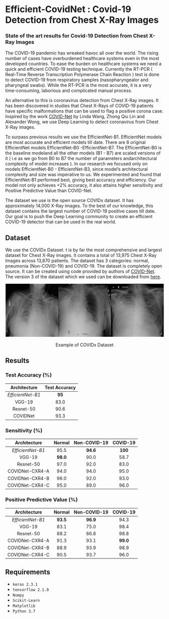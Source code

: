 # Efficient-CovidNet : Covid-19 Detection from Chest X-Ray Images
### State of the art results for Covid-19 Detection from Chest X-Ray Images

The COVID-19 pandemic has wreaked havoc all over the world. The rising number of cases have overburdened healthcare systems even in the most developed countries. 
To ease the burden on healthcare systems we need a quick and efficient COVID-19 testing technique. Currently the RT-PCR ( Real-Time Reverse Transcription Polymerase Chain Reaction ) test is done to detect COVID-19 from respiratory samples (nasopharyngealor and pharyngeal swabs).  While the RT-PCR is the most accurate, it is a very time-consuming, laborious and complicated manual process.  
  
An alternative to this is coronavirus detection from Chest X-Ray images.  It has been discovered in studies that Chest X-Rays of COVID-19 patients have specific malformations that can be used to flag a positive corona case. Inspired by the work [COVID-Net](https://github.com/lindawangg/COVID-Net) by Linda Wang,  Zhong Qiu Lin and Alexander Wong, we use Deep Learning to detect coronavirus from Chest X-Ray images. 
  
To surpass previous results we use the EfficientNet-B1. EfficientNet models are most accurate and efficient models till date. There  are  8  original  EfficientNet  models  EfficientNet-B0  -EfficientNet-B7.  The  EfficientNet-B0  is  the  baseline  modeland  all  the  other  models  (B1  -  B7)  are  scaled  versions  of it ( i.e as we go from B0 to B7 the number of parameters andarchitectural complexity of model increases ). In our research we focused only on models EfficientNet-B0 - EfficientNet-B3, since  model’s  architectural  complexity  and  size  was  imperative  to  us.  We  experimented  and  found  that  EfficientNet-B1 performed best, giving best accuracy and efficiency.   Our model not only achieves +2\% accuracy, it also attains higher sensitivity and Positive Predictive Value than COVID-Net.
  
The dataset we use is the open source COVIDx dataset.  It has approximately 14,000 X-Ray images. To the best of our knowledge, this dataset contains the largest number of COVID-19 positive cases till date. Our goal is to push the Deep Learning community to create an efficient COVID-19 detector that can be used in the real world.



## Dataset 
We use the COVIDx Dataset. t is by far the most comprehensive and  largest  dataset  for  Chest  X-Ray  images.  It  contains a total of 13,975 Chest X-Ray Images 
across 13,870 patients. The dataset has 3 categories: normal, pneumonia (Non-COVID-19)  and COVID-19. The  dataset  is  completely  open  source. It can be created using code provided by authors of [COVID-Net](https://github.com/lindawangg/COVID-Net/blob/master/docs/COVIDx.md).
The version 3 of the dataset which we used can be downloaded from [here](https://www.kaggle.com/manan2m/covidx-v3).


<p align="center">
  <img src="https://github.com/mananm98/Efficient-CovidNet/blob/master/images/Screen%20Shot%202020-08-21%20at%2020.12.04.png" />
</p>

<p align="center"> Example of COVIDx Dataset  </p>

## Results

### Test Accuracy (%)
|   **Architecture**  | **Test Accuracy** |
|:---------------:|:---------------:|
| *EfficientNet-B1* |       **95**      |
|      VGG-19     |      83.0     |
|    Resnet-50    |      90.6     |
|     COVIDNet    |      93.3     |


### Sensitivity (%)
| **Architecture** | **Normal** | **Non-COVID-19** | **COVID-19** |
|:----------------:|:----------:|:----------------:|:------------:|
|  *EfficientNet-B1* |    95.5    |     **94.6**     |    **100**   |
|      VGG-19      |  **98.0**  |       90.0       |     58.7     |
|     Resnet-50    |    97.0    |       92.0       |     83.0     |
|  COVIDNet-CXR4-A |    94.0    |       94.0       |     95.0     |
|  COVIDNet-CXR4-B |    96.0    |       92.0       |     93.0     |
|  COVIDNet-CXR4-C |    95.0    |       89.0       |     96.0     |


### Positive Predictive Value (%)
| **Architecture** | **Normal** | **Non-COVID-19** | **COVID-19** |
|:----------------:|:----------:|:----------------:|:------------:|
|  *EfficientNet-B1* |  **93.5**  |     **96.9**     |     94.3     |
|      VGG-19      |    83.1    |       75.0       |     98.4     |
|     Resnet-50    |    88.2    |       86.8       |     98.8     |
|  COVIDNet-CXR4-A |    91.3    |       93.1       |   **99.0**   |
|  COVIDNet-CXR4-B |    88.9    |       93.9       |     98.9     |
|  COVIDNet-CXR4-C |    90.5    |       93.7       |     96.0     |


## Requirements
- `keras 2.3.1`
- `tensorflow 2.1.0`
- `Numpy`
- `Scikit-Learn`
- `Matplotlib`
- `Python 3.7`

